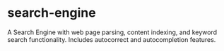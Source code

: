# search-engine
A Search Engine with web page parsing, content indexing, and keyword search functionality. Includes autocorrect and autocompletion features.
